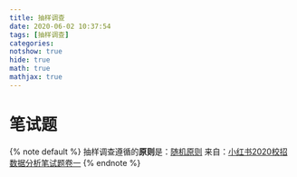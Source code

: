 ```yaml
---
title: 抽样调查
date: 2020-06-02 10:37:54
tags: [抽样调查]
categories: 
notshow: true
hide: true
math: true
mathjax: true
---
```


<center></center>
<!--more-->

# 笔试题

{% note default %}
抽样调查遵循的**原则**是：<u>随机原则</u>
来自：[小红书2020校招数据分析笔试题卷一](https://www.nowcoder.com/test/23567918/summary)
{% endnote %}